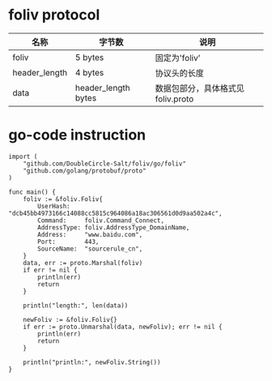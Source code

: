 # foliv protocol

| 名称   | 字节数  | 说明  |
|  ----  | ----  | ----  |
| foliv  | 5 bytes | 固定为'foliv' |
| header_length  | 4 bytes | 协议头的长度 |
| data | header_length bytes | 数据包部分，具体格式见foliv.proto |

# go-code instruction

```
import (
	"github.com/DoubleCircle-Salt/foliv/go/foliv"
	"github.com/golang/protobuf/proto"
)

func main() {
	foliv := &foliv.Foliv{
		UserHash:    "dcb45bb4973166c14088cc5815c964086a18ac306561d0d9aa502a4c",
		Command:     foliv.Command_Connect,
		AddressType: foliv.AddressType_DomainName,
		Address:     "www.baidu.com",
		Port:        443,
		SourceName:  "sourcerule_cn",
	}
	data, err := proto.Marshal(foliv)
	if err != nil {
		println(err)
		return
	}

	println("length:", len(data))

	newFoliv := &foliv.Foliv{}
	if err := proto.Unmarshal(data, newFoliv); err != nil {
		println(err)
		return
	}

	println("println:", newFoliv.String())
}

```
